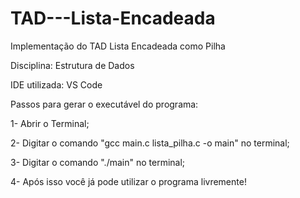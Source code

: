 # TAD---Lista-Encadeada

Implementação do TAD Lista Encadeada como Pilha

Disciplina: Estrutura de Dados

IDE utilizada: VS Code

Passos para gerar o executável do programa:

1- Abrir o Terminal;

2- Digitar o comando "gcc main.c lista_pilha.c -o main" no terminal;

3- Digitar o comando "./main" no terminal;

4- Após isso você já pode utilizar o programa livremente!
